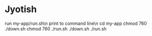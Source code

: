 # Jyotish
run my-app/run.sh\n
print to command line\n
cd my-app
chmod 760 ./down.sh
chmod 760 ./run.sh
./down.sh
./run.sh
